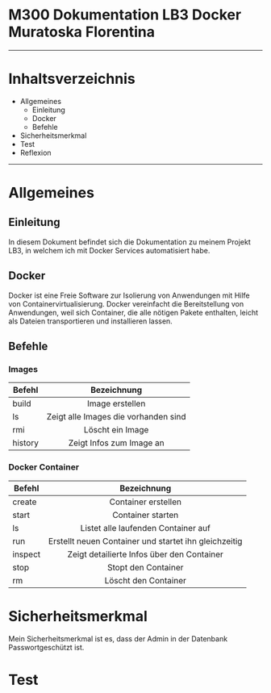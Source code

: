 # **M300 Dokumentation LB3 Docker Muratoska Florentina**
-------------------------------------------------------
# **Inhaltsverzeichnis**
- Allgemeines
    - Einleitung
    - Docker
    - Befehle
- Sicherheitsmerkmal
- Test
- Reflexion
---------------------------------------------------------

# Allgemeines
## Einleitung
In diesem Dokument befindet sich die Dokumentation zu meinem Projekt LB3, in welchem ich mit Docker Services automatisiert habe. 
## Docker
Docker ist eine Freie Software zur Isolierung von Anwendungen mit Hilfe von Containervirtualisierung. Docker vereinfacht die Bereitstellung von Anwendungen, weil sich Container, die alle nötigen Pakete enthalten, leicht als Dateien transportieren und installieren lassen.
## Befehle
### Images
| Befehl      | Bezeichnung |
| ------------- |:-------------:|
| build       | Image erstellen     |
| ls          | Zeigt alle Images die vorhanden sind |
| rmi         | Löscht ein Image    |
|history      | Zeigt Infos zum Image an |

### Docker Container
| Befehl      | Bezeichnung |
| ------------- |:-------------:|
| create      | Container erstellen     |
| start       | Container starten |
| ls          | Listet alle laufenden Container auf    |
| run         | Erstellt neuen Container und startet ihn gleichzeitig |
| inspect     | Zeigt detailierte Infos über den Container |
| stop        | Stopt den Container |
| rm          | Löscht den Container |

# Sicherheitsmerkmal
Mein Sicherheitsmerkmal ist es, dass der Admin in der Datenbank Passwortgeschützt ist. 

# Test
